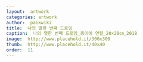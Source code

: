 ```yaml
---
layout:  artwork
categories: artwork
author:  paikwiki
title:  나의 열한 번째 드로잉
caption:  나의 열한 번째 드로잉_종이에 연필_20×20㎝_2018
image:  http://www.placehold.it/300x300
thumb:  http://www.placehold.it/40x40
order:  11
---
```

